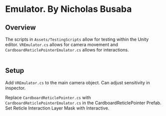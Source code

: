 # Emulator. By Nicholas Busaba

## Overview

The scripts in `Assets/TestingScripts` allow for testing within the Unity editor. `VREmulator.cs` allows for camera movement and `CardboardReticlePointerEmulator.cs` allows for interactions. <br><br>

## Setup

Add `VREmulator.cs` to the main camera object. Can adjust sensitivity in inspector.

Replace `CardboardReticlePointer.cs` with `CardboardReticlePointerEmulator.cs` in the CardboardReticlePointer Prefab. Set Reticle Interaction Layer Mask with Interactive.